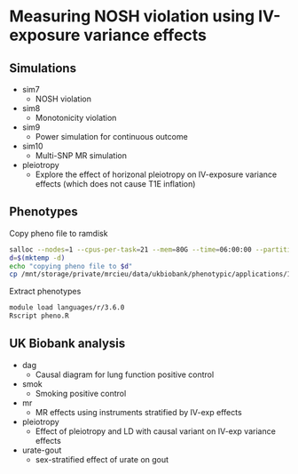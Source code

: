 # Measuring NOSH violation using IV-exposure variance effects

## Simulations

- sim7
    - NOSH violation
- sim8
    - Monotonicity violation
- sim9 
    - Power simulation for continuous outcome
- sim10
    - Multi-SNP MR simulation
- pleiotropy
    - Explore the effect of horizonal pleiotropy on IV-exposure variance effects (which does not cause T1E inflation)

## Phenotypes

Copy pheno file to ramdisk

```sh
salloc --nodes=1 --cpus-per-task=21 --mem=80G --time=06:00:00 --partition=mrcieu
d=$(mktemp -d)
echo "copying pheno file to $d"
cp /mnt/storage/private/mrcieu/data/ukbiobank/phenotypic/applications/15825/2019-05-02/data/data.33352.csv "$d"/
```

Extract phenotypes

```sh
module load languages/r/3.6.0
Rscript pheno.R
```

## UK Biobank analysis

- dag
    - Causal diagram for lung function positive control
- smok
    - Smoking positive control
- mr
    - MR effects using instruments stratified by IV-exp effects
- pleiotropy
    - Effect of pleiotropy and LD with causal variant on IV-exp variance effects
- urate-gout
    - sex-stratified effect of urate on gout